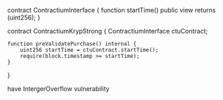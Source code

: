 contract ContractiumInterface {
    function startTime() public view returns (uint256);
}

contract ContractiumKrypStrong {
    ContractiumInterface ctuContract;

    function preValidatePurchase() internal {
        uint256 startTime = ctuContract.startTime();
        require(block.timestamp >= startTime);
    }
}

have IntergerOverflow vulnerability